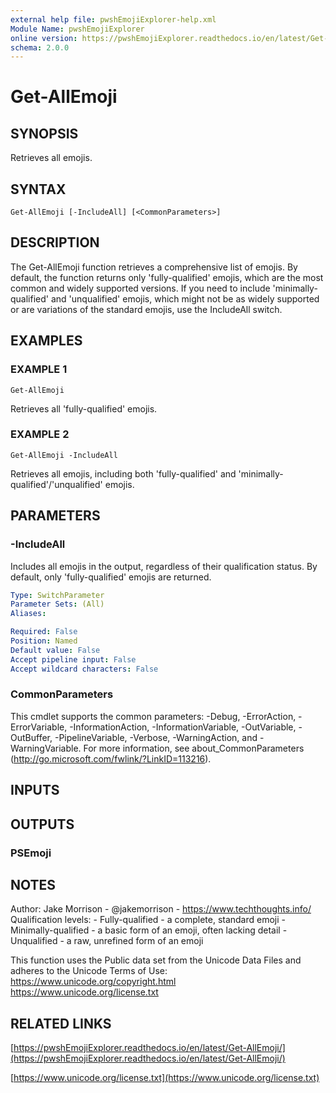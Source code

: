 ```yaml
---
external help file: pwshEmojiExplorer-help.xml
Module Name: pwshEmojiExplorer
online version: https://pwshEmojiExplorer.readthedocs.io/en/latest/Get-AllEmoji/
schema: 2.0.0
---
```


# Get-AllEmoji

## SYNOPSIS
Retrieves all emojis.

## SYNTAX

```
Get-AllEmoji [-IncludeAll] [<CommonParameters>]
```

## DESCRIPTION
The Get-AllEmoji function retrieves a comprehensive list of emojis.
By default, the function returns only 'fully-qualified' emojis, which are the most common and widely supported versions.
If you need to include 'minimally-qualified' and 'unqualified' emojis, which might not be as widely supported or are variations of the standard emojis, use the IncludeAll switch.

## EXAMPLES

### EXAMPLE 1
```
Get-AllEmoji
```

Retrieves all 'fully-qualified' emojis.

### EXAMPLE 2
```
Get-AllEmoji -IncludeAll
```

Retrieves all emojis, including both 'fully-qualified' and 'minimally-qualified'/'unqualified' emojis.

## PARAMETERS

### -IncludeAll
Includes all emojis in the output, regardless of their qualification status.
By default, only 'fully-qualified' emojis are returned.

```yaml
Type: SwitchParameter
Parameter Sets: (All)
Aliases:

Required: False
Position: Named
Default value: False
Accept pipeline input: False
Accept wildcard characters: False
```

### CommonParameters
This cmdlet supports the common parameters: -Debug, -ErrorAction, -ErrorVariable, -InformationAction, -InformationVariable, -OutVariable, -OutBuffer, -PipelineVariable, -Verbose, -WarningAction, and -WarningVariable.
For more information, see about_CommonParameters (http://go.microsoft.com/fwlink/?LinkID=113216).

## INPUTS

## OUTPUTS

### PSEmoji
## NOTES
Author: Jake Morrison - @jakemorrison - https://www.techthoughts.info/
Qualification levels:
    - Fully-qualified - a complete, standard emoji
    - Minimally-qualified - a basic form of an emoji, often lacking detail
    - Unqualified - a raw, unrefined form of an emoji

This function uses the Public data set from the Unicode Data Files and adheres to the Unicode Terms of Use:
    https://www.unicode.org/copyright.html
    https://www.unicode.org/license.txt

## RELATED LINKS

[https://pwshEmojiExplorer.readthedocs.io/en/latest/Get-AllEmoji/](https://pwshEmojiExplorer.readthedocs.io/en/latest/Get-AllEmoji/)

[https://www.unicode.org/license.txt](https://www.unicode.org/license.txt)

